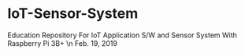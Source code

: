 # IoT-Sensor-System
Education Repository For IoT Application S/W and Sensor System With Raspberry Pi 3B+ \n
Feb. 19, 2019
